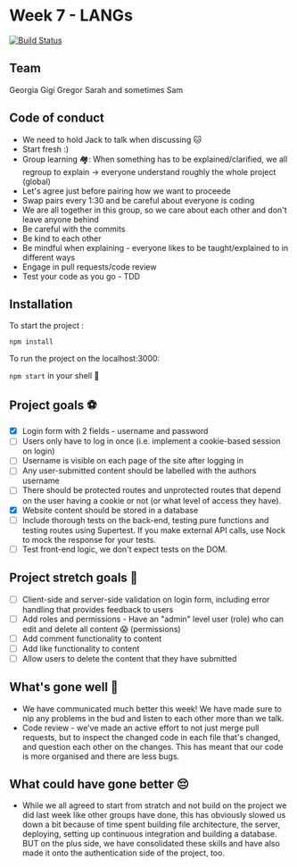 # Week 7 - LANGs

[![Build Status](https://travis-ci.com/fac-17/week-7-langs.svg?branch=master)](https://travis-ci.com/fac-17/week-7-langs)

## Team
Georgia 
Gigi
Gregor
Sarah
and sometimes Sam

## Code of conduct
* We need to hold Jack to talk when discussing 🐱
* Start fresh :)
* Group learning 🏘️: When something has to be explained/clarified, we all regroup to explain -> everyone understand roughly the whole project (global)
* Let's agree just before pairing how we want to proceede
* Swap pairs every 1:30 and be careful about everyone is coding
* We are all together in this group, so we care about each other and don't leave anyone behind
* Be careful with the commits
* Be kind to each other
* Be mindful when explaining - everyone likes to be taught/explained to in different ways
* Engage in pull requests/code review
* Test your code as you go - TDD

## Installation

To start the project :

`npm install`

To run the project on the localhost:3000:

`npm start` in your shell 🐚

## Project goals ⚽
- [x] Login form with 2 fields - username and password
- [ ] Users only have to log in once (i.e. implement a cookie-based session on login)
- [ ] Username is visible on each page of the site after logging in
- [ ] Any user-submitted content should be labelled with the authors username
- [ ] There should be protected routes and unprotected routes that depend on the user having a cookie or not (or what level of access they have).
- [x] Website content should be stored in a database
- [ ] Include thorough tests on the back-end, testing pure functions and testing routes using Supertest. If you make external API calls, use Nock to mock the response for your tests.
- [ ] Test front-end logic, we don't expect tests on the DOM.

## Project stretch goals 🎯
- [ ] Client-side and server-side validation on login form, including error handling that provides feedback to users
- [ ] Add roles and permissions - Have an "admin" level user (role) who can edit and delete all content 😱 (permissions)
- [ ] Add comment functionality to content
- [ ] Add like functionality to content
- [ ] Allow users to delete the content that they have submitted

## What's gone well 🤗
* We have communicated much better this week! We have made sure to nip any problems in the bud and listen to each other more than we talk.
* Code review - we've made an active effort to not just merge pull requests, but to inspect the changed code in each file that's changed, and question each other on the changes. This has meant that our code is more organised and there are less bugs. 

## What could have gone better 😔
* While we all agreed to start from stratch and not build on the project we did last week like other groups have done, this has obviously slowed us down a bit because of time spent building file architecture, the server, deploying, setting up continuous integration and building a database. BUT on the plus side, we have consolidated these skills and have also made it onto the authentication side of the project, too.
